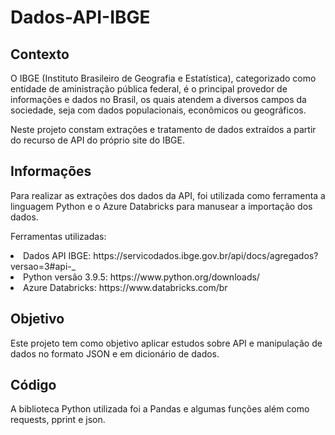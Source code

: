 # Dados-API-IBGE

## Contexto

O IBGE (Instituto Brasileiro de Geografia e Estatística), categorizado como entidade de aministração pública federal, é o principal provedor de informações e dados no Brasil, os quais atendem a diversos campos da sociedade, seja com dados populacionais, econômicos ou geográficos.

Neste projeto constam extrações e tratamento de dados extraídos a partir do recurso de API do próprio site do IBGE. 


## Informações

Para realizar as extrações dos dados da API, foi utilizada como ferramenta a linguagem Python e o Azure Databricks para manusear a importação dos dados.<br>

Ferramentas utilizadas: <br>

<li> Dados API IBGE: https://servicodados.ibge.gov.br/api/docs/agregados?versao=3#api-_</li>
<li> Python versão 3.9.5: https://www.python.org/downloads/ </li>
<li> Azure Databricks: https://www.databricks.com/br </li>

## Objetivo
Este projeto tem como objetivo aplicar estudos sobre API e manipulação de dados no formato JSON e em dicionário de dados.<br>

## Código

A biblioteca Python utilizada foi a Pandas e algumas funções além como requests, pprint e json. 






